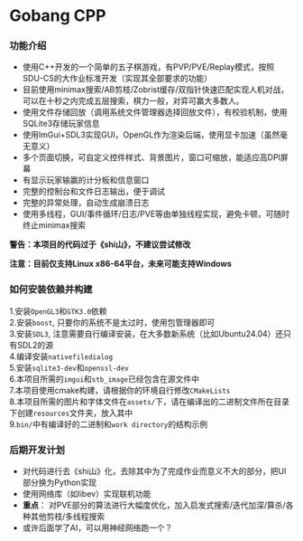 # Gobang CPP
### 功能介绍
- 使用C++开发的一个简单的五子棋游戏，有PVP/PVE/Replay模式，按照SDU-CS的大作业标准开发（实现其全部要求的功能）
- 目前使用minimax搜索/AB剪枝/Zobrist缓存/双指针快速匹配实现人机对战，可以在十秒之内完成五层搜索，棋力一般，对弈可赢大多数人。
- 使用文件存储回放（调用系统文件管理器选择回放文件），有校验机制，使用SQLite3存储玩家信息
- 使用ImGui+SDL3实现GUI，OpenGL作为渲染后端，使用显卡加速（虽然毫无意义）
- 多个页面切换，可自定义控件样式、背景图片，窗口可缩放，能适应高DPI屏幕
- 有显示玩家输赢的计分板和信息窗口
- 完整的控制台和文件日志输出，便于调试
- 完整的异常处理，自动生成崩溃日志
- 使用多线程，GUI/事件循环/日志/PVE等由单独线程实现，避免卡顿，可随时终止minimax搜索

**警告：本项目的代码过于《shi山》，不建议尝试修改**

**注意：目前仅支持Linux x86-64平台，未来可能支持Windows**

### 如何安装依赖并构建
1.安装`OpenGL3`和`GTK3.0`依赖\
2.安装`boost`, 只要你的系统不是太过时，使用包管理器即可\
3.安装`SDL3`, 注意需要自行编译安装，在大多数新系统（比如Ubuntu24.04）还只有SDL2的源\
4.编译安装`nativefiledialog`\
5.安装`sqlite3-dev`和`openssl-dev`\
6.本项目所需的`imgui`和`stb_image`已经包含在源文件中\
7.本项目使用cmake构建，请根据你的环境自行修改`CMakeLists`\
8.本项目所需的图片和字体文件在`assets/`下，请在编译出的二进制文件所在目录下创建`resources`文件夹，放入其中\
9.`bin/`中有编译好的二进制和`work directory`的结构示例

### 后期开发计划
- 对代码进行去《shi山》化，去除其中为了完成作业而意义不大的部分，把UI部分换为Python实现
- 使用网络库（如libev）实现联机功能
- **重点**： 对PVE部分的算法进行大幅度优化，加入启发式搜索/迭代加深/算杀/各种其他剪枝/多线程搜索
- 或许后面学了AI，可以用神经网络跑一个？

